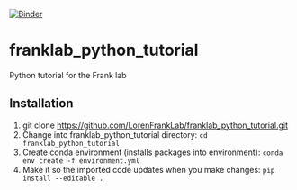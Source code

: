 [![Binder](https://mybinder.org/badge_logo.svg)](https://mybinder.org/v2/gh/LorenFrankLab/franklab_python_tutorial/HEAD)
# franklab_python_tutorial
Python tutorial for the Frank lab


## Installation
1. git clone https://github.com/LorenFrankLab/franklab_python_tutorial.git
2. Change into franklab_python_tutorial directory:
```cd franklab_python_tutorial```
3. Create conda environment (installs packages into environment):
```conda env create -f environment.yml```
4. Make it so the imported code updates when you make changes:
```pip install --editable .```
